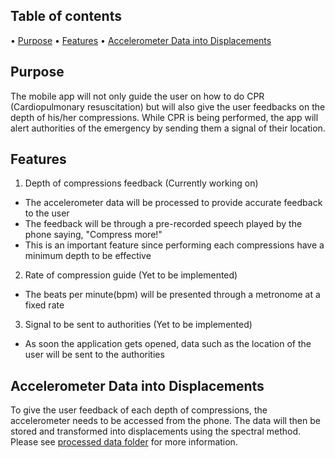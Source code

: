 ## Table of contents
•	[Purpose](#purpose)
•	[Features](#features)
•	[Accelerometer Data into Displacements](#accelerometer-data-into-displacements)
## Purpose

The mobile app will not only guide the user on how to do CPR (Cardiopulmonary resuscitation) but will also give the user feedbacks on the depth of his/her compressions. While CPR is being performed, the app will alert authorities of the emergency by sending them a signal of their location.

## Features
1.	Depth of compressions feedback (Currently working on)
*	The accelerometer data will be processed to provide accurate feedback to the user
*	The feedback will be through a pre-recorded speech played by the phone saying, "Compress more!"
*	This is an important feature since performing each compressions have a minimum depth to be effective
2.	Rate of compression guide (Yet to be implemented)
*	The beats per minute(bpm) will be presented through a metronome at a fixed rate
3. 	Signal to be sent to authorities (Yet to be implemented)
*	As soon the application gets opened, data such as the location of the user will be sent to the authorities
## Accelerometer Data into Displacements
To give the user feedback of each depth of compressions, the accelerometer needs to be accessed from the phone. The data will then be stored and transformed into displacements using the spectral method.
Please see [processed data folder](https://github.com/Nhesneil/cpr_app_project/tree/master/process_data) for more information.
